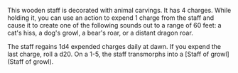 This wooden staff is decorated with animal carvings. It has 4 charges. While holding it, you can use an action to expend 1 charge from the staff and cause it to create one of the following sounds out to a range of 60 feet: a cat's hiss, a dog's growl, a bear's roar, or a distant dragon roar.

The staff regains 1d4 expended charges daily at dawn. If you expend the last charge, roll a d20. On a 1-5, the staff transmorphs into a [Staff of growl](Staff of growl).